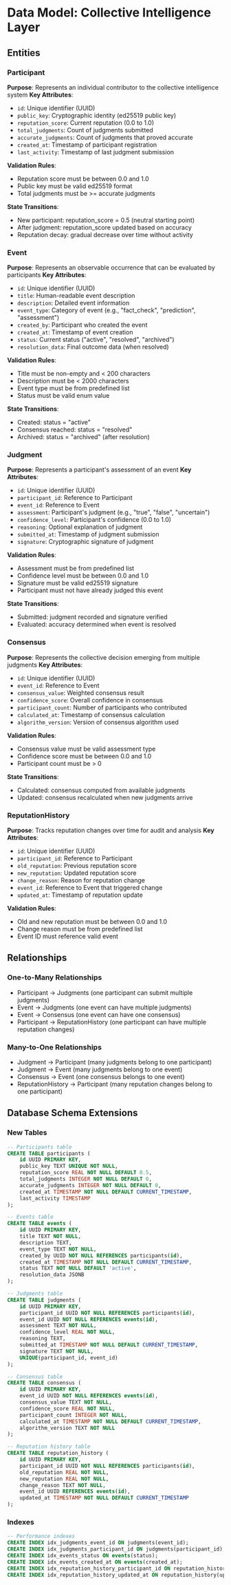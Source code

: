 # Data Model: Collective Intelligence Layer

## Entities

### Participant
**Purpose**: Represents an individual contributor to the collective intelligence system
**Key Attributes**:
- `id`: Unique identifier (UUID)
- `public_key`: Cryptographic identity (ed25519 public key)
- `reputation_score`: Current reputation (0.0 to 1.0)
- `total_judgments`: Count of judgments submitted
- `accurate_judgments`: Count of judgments that proved accurate
- `created_at`: Timestamp of participant registration
- `last_activity`: Timestamp of last judgment submission

**Validation Rules**:
- Reputation score must be between 0.0 and 1.0
- Public key must be valid ed25519 format
- Total judgments must be >= accurate judgments

**State Transitions**:
- New participant: reputation_score = 0.5 (neutral starting point)
- After judgment: reputation_score updated based on accuracy
- Reputation decay: gradual decrease over time without activity

### Event
**Purpose**: Represents an observable occurrence that can be evaluated by participants
**Key Attributes**:
- `id`: Unique identifier (UUID)
- `title`: Human-readable event description
- `description`: Detailed event information
- `event_type`: Category of event (e.g., "fact_check", "prediction", "assessment")
- `created_by`: Participant who created the event
- `created_at`: Timestamp of event creation
- `status`: Current status ("active", "resolved", "archived")
- `resolution_data`: Final outcome data (when resolved)

**Validation Rules**:
- Title must be non-empty and < 200 characters
- Description must be < 2000 characters
- Event type must be from predefined list
- Status must be valid enum value

**State Transitions**:
- Created: status = "active"
- Consensus reached: status = "resolved"
- Archived: status = "archived" (after resolution)

### Judgment
**Purpose**: Represents a participant's assessment of an event
**Key Attributes**:
- `id`: Unique identifier (UUID)
- `participant_id`: Reference to Participant
- `event_id`: Reference to Event
- `assessment`: Participant's judgment (e.g., "true", "false", "uncertain")
- `confidence_level`: Participant's confidence (0.0 to 1.0)
- `reasoning`: Optional explanation of judgment
- `submitted_at`: Timestamp of judgment submission
- `signature`: Cryptographic signature of judgment

**Validation Rules**:
- Assessment must be from predefined list
- Confidence level must be between 0.0 and 1.0
- Signature must be valid ed25519 signature
- Participant must not have already judged this event

**State Transitions**:
- Submitted: judgment recorded and signature verified
- Evaluated: accuracy determined when event is resolved

### Consensus
**Purpose**: Represents the collective decision emerging from multiple judgments
**Key Attributes**:
- `id`: Unique identifier (UUID)
- `event_id`: Reference to Event
- `consensus_value`: Weighted consensus result
- `confidence_score`: Overall confidence in consensus
- `participant_count`: Number of participants who contributed
- `calculated_at`: Timestamp of consensus calculation
- `algorithm_version`: Version of consensus algorithm used

**Validation Rules**:
- Consensus value must be valid assessment type
- Confidence score must be between 0.0 and 1.0
- Participant count must be > 0

**State Transitions**:
- Calculated: consensus computed from available judgments
- Updated: consensus recalculated when new judgments arrive

### ReputationHistory
**Purpose**: Tracks reputation changes over time for audit and analysis
**Key Attributes**:
- `id`: Unique identifier (UUID)
- `participant_id`: Reference to Participant
- `old_reputation`: Previous reputation score
- `new_reputation`: Updated reputation score
- `change_reason`: Reason for reputation change
- `event_id`: Reference to Event that triggered change
- `updated_at`: Timestamp of reputation update

**Validation Rules**:
- Old and new reputation must be between 0.0 and 1.0
- Change reason must be from predefined list
- Event ID must reference valid event

## Relationships

### One-to-Many Relationships
- Participant → Judgments (one participant can submit multiple judgments)
- Event → Judgments (one event can have multiple judgments)
- Event → Consensus (one event can have one consensus)
- Participant → ReputationHistory (one participant can have multiple reputation changes)

### Many-to-One Relationships
- Judgment → Participant (many judgments belong to one participant)
- Judgment → Event (many judgments belong to one event)
- Consensus → Event (one consensus belongs to one event)
- ReputationHistory → Participant (many reputation changes belong to one participant)

## Database Schema Extensions

### New Tables
```sql
-- Participants table
CREATE TABLE participants (
    id UUID PRIMARY KEY,
    public_key TEXT UNIQUE NOT NULL,
    reputation_score REAL NOT NULL DEFAULT 0.5,
    total_judgments INTEGER NOT NULL DEFAULT 0,
    accurate_judgments INTEGER NOT NULL DEFAULT 0,
    created_at TIMESTAMP NOT NULL DEFAULT CURRENT_TIMESTAMP,
    last_activity TIMESTAMP
);

-- Events table
CREATE TABLE events (
    id UUID PRIMARY KEY,
    title TEXT NOT NULL,
    description TEXT,
    event_type TEXT NOT NULL,
    created_by UUID NOT NULL REFERENCES participants(id),
    created_at TIMESTAMP NOT NULL DEFAULT CURRENT_TIMESTAMP,
    status TEXT NOT NULL DEFAULT 'active',
    resolution_data JSONB
);

-- Judgments table
CREATE TABLE judgments (
    id UUID PRIMARY KEY,
    participant_id UUID NOT NULL REFERENCES participants(id),
    event_id UUID NOT NULL REFERENCES events(id),
    assessment TEXT NOT NULL,
    confidence_level REAL NOT NULL,
    reasoning TEXT,
    submitted_at TIMESTAMP NOT NULL DEFAULT CURRENT_TIMESTAMP,
    signature TEXT NOT NULL,
    UNIQUE(participant_id, event_id)
);

-- Consensus table
CREATE TABLE consensus (
    id UUID PRIMARY KEY,
    event_id UUID NOT NULL REFERENCES events(id),
    consensus_value TEXT NOT NULL,
    confidence_score REAL NOT NULL,
    participant_count INTEGER NOT NULL,
    calculated_at TIMESTAMP NOT NULL DEFAULT CURRENT_TIMESTAMP,
    algorithm_version TEXT NOT NULL
);

-- Reputation history table
CREATE TABLE reputation_history (
    id UUID PRIMARY KEY,
    participant_id UUID NOT NULL REFERENCES participants(id),
    old_reputation REAL NOT NULL,
    new_reputation REAL NOT NULL,
    change_reason TEXT NOT NULL,
    event_id UUID REFERENCES events(id),
    updated_at TIMESTAMP NOT NULL DEFAULT CURRENT_TIMESTAMP
);
```

### Indexes
```sql
-- Performance indexes
CREATE INDEX idx_judgments_event_id ON judgments(event_id);
CREATE INDEX idx_judgments_participant_id ON judgments(participant_id);
CREATE INDEX idx_events_status ON events(status);
CREATE INDEX idx_events_created_at ON events(created_at);
CREATE INDEX idx_reputation_history_participant_id ON reputation_history(participant_id);
CREATE INDEX idx_reputation_history_updated_at ON reputation_history(updated_at);
```
